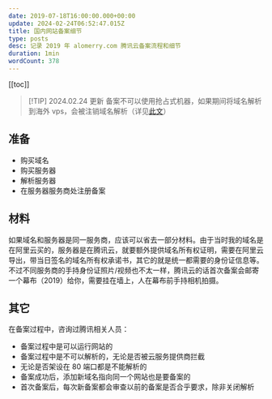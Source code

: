 ```yaml
---
date: 2019-07-18T16:00:00.000+00:00
update: 2024-02-24T06:52:47.015Z
title: 国内网站备案细节
type: posts
desc: 记录 2019 年 alomerry.com 腾讯云备案流程和细节
duration: 1min
wordCount: 378
---
```


[[toc]]

> [!TIP] 2024.02.24 更新
> 备案不可以使用抢占式机器，如果期间将域名解析到海外 vps，会被注销域名解析（详见[此文](../2024/replace-cvm-to-vps.html)）

## 准备

- 购买域名
- 购买服务器
- 解析服务器
- 在服务器服务商处注册备案

## 材料

如果域名和服务器是同一服务商，应该可以省去一部分材料。由于当时我的域名是在阿里云买的，服务器是在腾讯云，就要额外提供域名所有权证明，需要在阿里云导出，带当日签名的域名所有权承诺书，其它的就是统一都需要的身份证信息等。不过不同服务商的手持身份证照片/视频也不太一样，腾讯云的话首次备案会邮寄一个幕布（2019）给你，需要挂在墙上，人在幕布前手持相机拍摄。

## 其它

在备案过程中，咨询过腾讯相关人员：

- 备案过程中是可以运行网站的
- 备案过程中是不可以解析的，无论是否被云服务提供商拦截
- 无论是否架设在 80 端口都是不能解析的
- 备案成功后，添加新域名指向同一个网站也是要备案的
- 首次备案后，每次新备案都会审查以前的备案是否合乎要求，除非关闭解析
